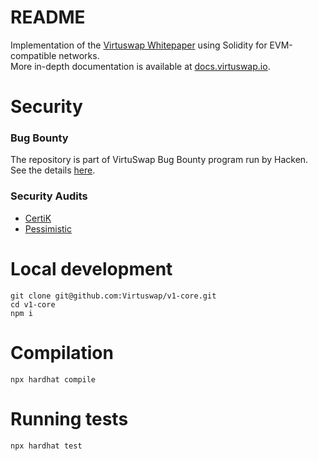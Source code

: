 # README #

Implementation of the [Virtuswap Whitepaper]( https://virtuswap.io/wp-content/uploads/2021/11/WP-Virtuswap-Oct-18-2021.pdf) using Solidity for EVM-compatible networks.  
More in-depth documentation is available at [docs.virtuswap.io](https://docs.virtuswap.io).  

#  Security  #

### Bug Bounty
The repository is part of VirtuSwap Bug Bounty program run by Hacken. See the details [here](https://hackenproof.com/virtuswap).

### Security Audits
-   [CertiK](https://github.com/Virtuswap/v1-core/blob/main/audits/REP-final-20220915T000103Z.pdf)
-   [Pessimistic](https://github.com/Virtuswap/v1-core/blob/main/audits/VirtuSwap_Security_Analysis_by_Pessimistic.pdfß)

#  Local development #

```
git clone git@github.com:Virtuswap/v1-core.git
cd v1-core
npm i
```


# Compilation #
```
npx hardhat compile
```

# Running tests #
```
npx hardhat test
```
